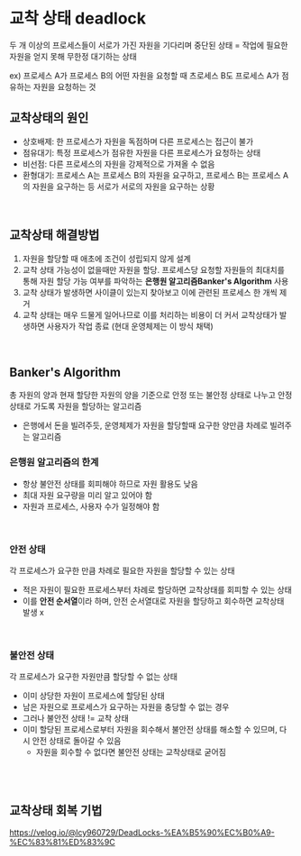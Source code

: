 # 교착 상태 deadlock

두 개 이상의 프로세스들이 서로가 가진 자원을 기다리며 중단된 상태
= 작업에 필요한 자원을 얻지 못해 무한정 대기하는 상태

ex) 프로세스 A가 프로세스 B의 어떤 자원을 요청할 때 츠로세스 B도 프로세스 A가 점유하는 자원을 요청하는 것

## 교착상태의 원인

- 상호배제: 한 프로세스가 자원을 독점하며 다른 프로세스는 접근이 불가
- 점유대기: 특정 프로세스가 점유한 자원을 다른 프로세스가 요청하는 상태
- 비선점: 다른 프로세스의 자원을 강제적으로 가져올 수 없음
- 환형대기: 프로세스 A는 프로세스 B의 자원을 요구하고, 프로세스 B는 프로세스 A의 자원을 요구하는 등 서로가 서로의 자원을 요구하는 상황



<BR>

## 교착상태 해결방법

1. 자원을 할당할 때 애초에 조건이 성립되지 않게 설계
2. 교착 상태 가능성이 없을때만 자원을 할당. 프로세스당 요청할 자원들의 최대치를 통해 자원 할당 가능 여부를 파악하는 **은행원 알고리즘Banker's Algorithm** 사용
3. 교착 상태가 발생하면 사이클이 있는지 찾아보고 이에 관련된 프로세스 한 개씩 제거
4. 교착 상태는 매우 드물게 일어나므로 이를 처리하는 비용이 더 커서 교착상태가 발생하면 사용자가 작업 종료 (현대 운영체제는 이 방식 채택)


<br>

## Banker's Algorithm

총 자원의 양과 현재 할당한 자원의 양을 기준으로 안정 또는 불안정 상태로 나누고 안정 상태로 가도록 자원을 할당하는 알고리즘
- 은행에서 돈을 빌려주듯, 운영체제가 자원을 할당할때 요구한 양만큼 차례로 빌려주는 알고리즘


### 은행원 알고리즘의 한계

- 항상 불안전 상태를 회피해야 하므로 자원 활용도 낮음
- 최대 자원 요구량을 미리 알고 있어야 함
- 자원과 프로세스, 사용자 수가 일정해야 함



<br>

### 안전 상태

각 프로세스가 요구한 만큼 차례로 필요한 자원을 할당할 수 있는 상태

- 적은 자원이 필요한 프로세스부터 차례로 할당하면 교착상태를 회피할 수 있는 상태
- 이를 **안전 순서열**이라 하며, 안전 순서열대로 자원을 할당하고 회수하면 교착상태 발생 x

<br>

### 불안전 상태

각 프로세스가 요구한 자원만큼 할당할 수 없는 상태

- 이미 상당한 자원이 프로세스에 할당된 상태
- 남은 자원으로 프로세스가 요구하는 자원을 충당할 수 없는 경우
- 그러나 불안전 상태 != 교착 상태
- 이미 할당된 프로세스로부터 자원을 회수해서 불안전 상태를 해소할 수 있므며, 다시 안전 상태로 돌아갈 수 있음
  - 자원을 회수할 수 없다면 불안전 상태는 교착상태로 굳어짐

<br><br>

## 교착상태 회복 기법

https://velog.io/@lcy960729/DeadLocks-%EA%B5%90%EC%B0%A9-%EC%83%81%ED%83%9C